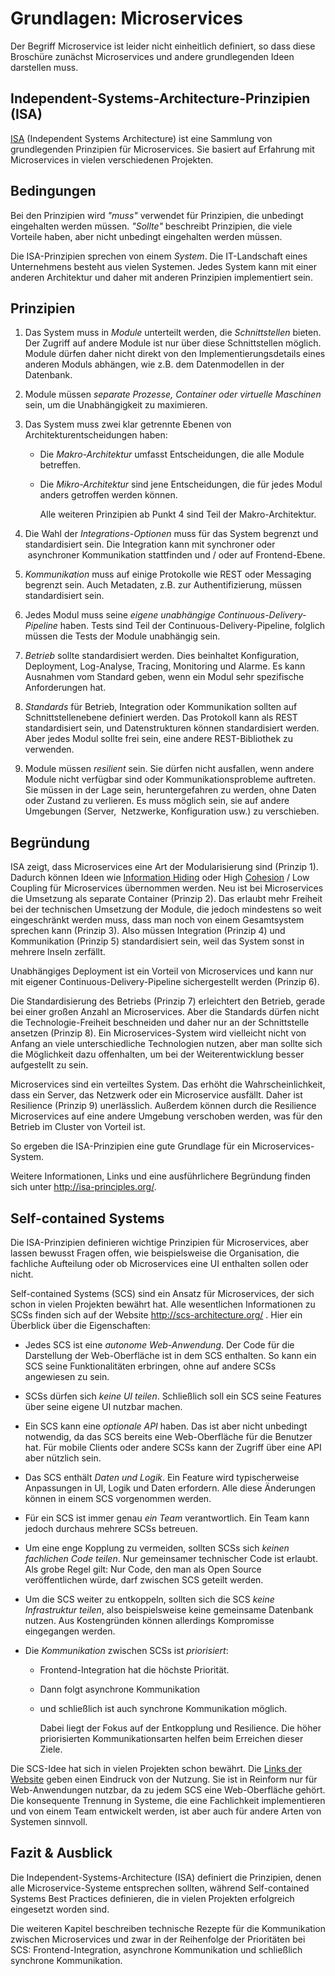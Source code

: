 # Grundlagen: Microservices

Der Begriff Microservice ist leider nicht einheitlich definiert, so
dass diese Broschüre zunächst Microservices und andere
grundlegenden Ideen darstellen muss.

## Independent-Systems-Architecture-Prinzipien (ISA) 

[ISA](http://isa-principles.org) (Independent Systems Architecture)
ist eine Sammlung von grundlegenden Prinzipien für Microservices. Sie
basiert auf Erfahrung mit Microservices in
vielen verschiedenen Projekten.

## Bedingungen

Bei den Prinzipien wird *"muss"* verwendet für Prinzipien, die unbedingt eingehalten werden
müssen. *"Sollte"* beschreibt Prinzipien, die viele Vorteile haben, aber
nicht unbedingt eingehalten werden müssen.

Die ISA-Prinzipien sprechen von einem *System*. Die IT-Landschaft
eines Unternehmens besteht aus vielen Systemen. Jedes System kann mit
einer anderen Architektur und daher mit anderen Prinzipien
implementiert sein.

## Prinzipien

1. Das System muss in *Module* unterteilt werden, die
*Schnittstellen* bieten. Der Zugriff auf andere Module ist nur über
diese Schnittstellen möglich. Module dürfen daher nicht direkt von den
Implementierungsdetails eines anderen Moduls abhängen, wie z.B. dem
Datenmodellen in der Datenbank.

2. Module müssen *separate Prozesse, Container oder
virtuelle Maschinen* sein, um die Unabhängigkeit zu maximieren.

3. Das System muss zwei klar getrennte Ebenen von
Architekturentscheidungen haben:
   * Die *Makro-Architektur* umfasst Entscheidungen, die alle
   Module betreffen.
   * Die *Mikro-Architektur* sind jene Entscheidungen, die für
   jedes Modul anders getroffen werden können.

     Alle weiteren Prinzipien ab Punkt 4 sind Teil der
     Makro-Architektur.

4. Die Wahl der *Integrations-Optionen* muss für das System begrenzt
und standardisiert sein. Die Integration kann mit synchroner oder
 asynchroner Kommunikation stattfinden und / oder auf Frontend-Ebene.

5. *Kommunikation* muss auf einige Protokolle wie REST oder
Messaging begrenzt sein. Auch Metadaten, z.B. zur Authentifizierung,
müssen standardisiert sein.

6. Jedes Modul muss seine *eigene unabhängige
Continuous-Delivery-Pipeline* haben. Tests sind Teil der
Continuous-Delivery-Pipeline, folglich müssen die Tests der Module
unabhängig sein.

7. *Betrieb* sollte standardisiert werden. Dies beinhaltet
Konfiguration, Deployment, Log-Analyse, Tracing, Monitoring und
Alarme. Es kann Ausnahmen vom Standard geben, wenn ein Modul sehr
spezifische Anforderungen hat.

8. *Standards* für Betrieb, Integration oder Kommunikation sollten auf
Schnittstellenebene definiert werden. Das Protokoll kann als REST
standardisiert sein, und Datenstrukturen können standardisiert
werden. Aber jedes Modul sollte frei sein, eine andere
REST-Bibliothek zu verwenden.

9. Module müssen *resilient* sein. Sie dürfen nicht ausfallen, wenn
andere Module nicht verfügbar sind oder Kommunikationsprobleme
auftreten. Sie müssen in der Lage sein, heruntergefahren zu werden,
ohne Daten oder Zustand zu verlieren. Es muss möglich sein, sie auf
andere Umgebungen (Server,  Netzwerke, Konfiguration usw.) zu
verschieben.

## Begründung

ISA zeigt, dass Microservices eine Art der Modularisierung sind
(Prinzip 1). Dadurch können Ideen wie
[Information Hiding](https://de.wikipedia.org/wiki/Datenkapselung_%28Programmierung%29)
oder High
[Cohesion](https://de.wikipedia.org/wiki/Koh%C3%A4sion_%28Informatik%29)
/ Low Coupling für Microservices übernommen werden. Neu ist bei
Microservices die Umsetzung als separate Container (Prinzip 2). Das
erlaubt mehr Freiheit bei der technischen Umsetzung der Module, die
jedoch mindestens so weit eingeschränkt werden muss, dass man noch von
einem Gesamtsystem sprechen kann (Prinzip 3). Also müssen Integration
(Prinzip 4) und Kommunikation (Prinzip 5) standardisiert sein, weil
das System sonst in mehrere Inseln zerfällt.

Unabhängiges Deployment ist ein Vorteil von Microservices und kann nur
mit eigener Continuous-Delivery-Pipeline sichergestellt werden
(Prinzip 6).

Die Standardisierung des Betriebs (Prinzip 7) erleichtert den Betrieb,
gerade bei einer großen Anzahl an Microservices. Aber die Standards
dürfen nicht die Technologie-Freiheit beschneiden und daher nur an der
Schnittstelle ansetzen (Prinzip 8). Ein Microservices-System wird
vielleicht nicht von Anfang an viele unterschiedliche Technologien
nutzen, aber man sollte sich die Möglichkeit dazu offenhalten, um bei
der Weiterentwicklung besser aufgestellt zu sein.

Microservices sind ein verteiltes System. Das erhöht die
Wahrscheinlichkeit, dass ein Server, das Netzwerk oder ein
Microservice ausfällt. Daher ist Resilience (Prinzip 9)
unerlässlich. Außerdem können durch die Resilience Microservices auf
eine andere Umgebung verschoben werden, was für den Betrieb im Cluster
von Vorteil ist.

So ergeben die ISA-Prinzipien eine gute Grundlage für ein
Microservices-System.

Weitere Informationen, Links und eine ausführlichere Begründung finden
sich unter <http://isa-principles.org/>.

## Self-contained Systems

Die ISA-Prinzipien definieren wichtige Prinzipien für
Microservices, aber lassen bewusst Fragen offen, wie beispielsweise die
Organisation, die fachliche Aufteilung oder ob Microservices eine UI
enthalten sollen oder nicht.

Self-contained Systems (SCS) sind ein Ansatz für Microservices, der
sich schon in vielen Projekten bewährt hat.  Alle wesentlichen
Informationen zu SCSs finden sich auf der Website
http://scs-architecture.org/ . Hier ein Überblick über die
Eigenschaften:

- Jedes SCS ist eine *autonome Web-Anwendung*. Der Code für die
  Darstellung der Web-Oberfläche ist in dem SCS enthalten. So kann
  ein SCS seine Funktionalitäten erbringen, ohne auf andere SCSs
  angewiesen zu sein.

- SCSs dürfen sich *keine UI teilen*. Schließlich soll ein SCS seine
  Features über seine eigene UI nutzbar machen.

- Ein SCS kann eine *optionale API* haben. Das ist aber nicht
  unbedingt notwendig, da das SCS bereits eine Web-Oberfläche für die
  Benutzer hat. Für mobile Clients oder andere SCSs kann der Zugriff
  über eine API aber nützlich sein.

- Das SCS enthält *Daten und Logik*. Ein Feature wird typischerweise
  Anpassungen in UI, Logik und Daten erfordern. Alle diese Änderungen
  können in einem SCS vorgenommen werden.

- Für ein SCS ist immer genau *ein Team* verantwortlich. Ein Team kann
  jedoch durchaus mehrere SCSs betreuen.

- Um eine enge Kopplung zu vermeiden, sollten SCSs sich *keinen
  fachlichen Code teilen*. Nur gemeinsamer technischer Code ist
  erlaubt. Als grobe Regel gilt: Nur Code, den man als Open Source
  veröffentlichen würde, darf zwischen SCS geteilt werden.

- Um die SCS weiter zu entkoppeln, sollten sich die SCS *keine
  Infrastruktur teilen*, also beispielsweise keine gemeinsame Datenbank
  nutzen. Aus Kostengründen können allerdings Kompromisse eingegangen
  werden.

- Die *Kommunikation* zwischen SCSs ist *priorisiert*:
  * Frontend-Integration hat die höchste Priorität.
  * Dann folgt asynchrone Kommunikation
  * und schließlich ist auch synchrone Kommunikation möglich.

    Dabei liegt der Fokus auf der Entkopplung und Resilience. Die
    höher priorisierten Kommunikationsarten helfen beim Erreichen
    dieser Ziele.

Die SCS-Idee hat sich in vielen Projekten schon bewährt. Die
[Links der Website](http://scs-architecture.org/links.html) geben
einen Eindruck von der Nutzung. Sie ist in Reinform nur für
Web-Anwendungen nutzbar, da zu jedem SCS eine Web-Oberfläche
gehört. Die konsequente Trennung in Systeme, die eine Fachlichkeit
implementieren und von einem Team entwickelt werden, ist aber auch für
andere Arten von Systemen sinnvoll.

## Fazit & Ausblick

Die Independent-Systems-Architecture (ISA) definiert die
Prinzipien, denen alle Microservice-Systeme entsprechen sollten,
während Self-contained Systems Best Practices definieren, die in
vielen Projekten erfolgreich eingesetzt worden sind.

Die weiteren Kapitel beschreiben technische Rezepte für die
Kommunikation zwischen Microservices und zwar in der Reihenfolge der
Prioritäten bei SCS: Frontend-Integration, asynchrone Kommunikation und
schließlich synchrone Kommunikation.
